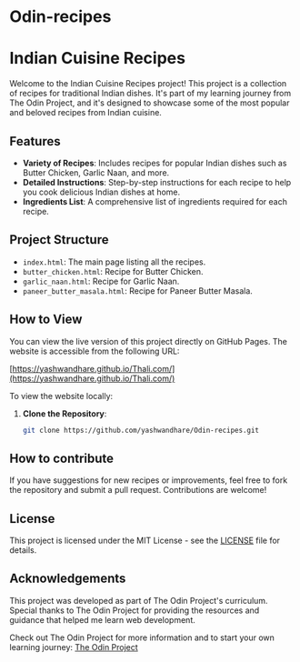 # Odin-recipes
# Indian Cuisine Recipes

Welcome to the Indian Cuisine Recipes project! This project is a collection of recipes for traditional Indian dishes. It's part of my learning journey from The Odin Project, and it's designed to showcase some of the most popular and beloved recipes from Indian cuisine.

## Features

- **Variety of Recipes**: Includes recipes for popular Indian dishes such as Butter Chicken, Garlic Naan, and more.
- **Detailed Instructions**: Step-by-step instructions for each recipe to help you cook delicious Indian dishes at home.
- **Ingredients List**: A comprehensive list of ingredients required for each recipe.

## Project Structure

- `index.html`: The main page listing all the recipes.
- `butter_chicken.html`: Recipe for Butter Chicken.
- `garlic_naan.html`: Recipe for Garlic Naan.
- `paneer_butter_masala.html`: Recipe for Paneer Butter Masala.

## How to View

You can view the live version of this project directly on GitHub Pages. The website is accessible from the following URL:

[https://yashwandhare.github.io/Thali.com/](https://yashwandhare.github.io/Thali.com/)

To view the website locally:

1. **Clone the Repository**: 
   ```bash
   git clone https://github.com/yashwandhare/Odin-recipes.git

## How to contribute  

If you have suggestions for new recipes or improvements, feel free to fork the repository and submit a pull request. Contributions are welcome!

## License

This project is licensed under the MIT License - see the [LICENSE](LICENSE) file for details.

## Acknowledgements

This project was developed as part of The Odin Project's curriculum. Special thanks to The Odin Project for providing the resources and guidance that helped me learn web development.

Check out The Odin Project for more information and to start your own learning journey: [The Odin Project](https://www.theodinproject.com/)

